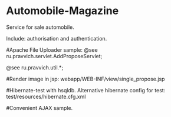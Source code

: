 # Automobile-Magazine

Service for sale automobile.

Include: authorisation and authentication.

#Apache File Uploader sample:
@see
ru.pravvich.servlet.AddProposeServlet;

@see
ru.pravvich.util.*;

#Render image in jsp:
webapp/WEB-INF/view/single_propose.jsp

#Hibernate-test with hsqldb.
Alternative hibernate config for test:
test/resources/hibernate.cfg.xml

#Convenient AJAX sample.